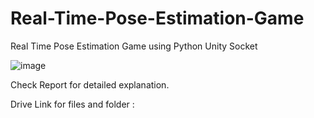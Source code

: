 # Real-Time-Pose-Estimation-Game
Real Time Pose Estimation Game using Python Unity Socket

![image](https://github.com/krituP/Real-Time-Pose-Estimation-Game/assets/97763425/f9d34641-4a92-48ad-991b-74401f9c6e86)


Check Report for detailed explanation. 

Drive Link for files and folder : 
